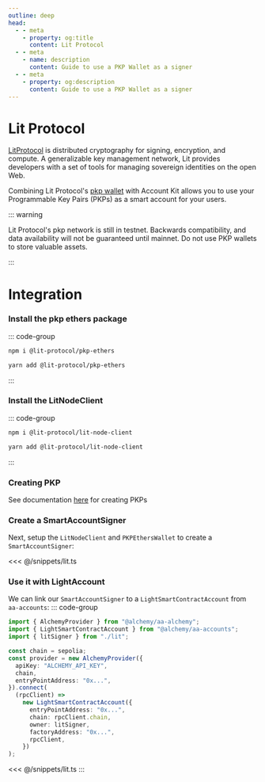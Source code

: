 ```yaml
---
outline: deep
head:
  - - meta
    - property: og:title
      content: Lit Protocol
  - - meta
    - name: description
      content: Guide to use a PKP Wallet as a signer
  - - meta
    - property: og:description
      content: Guide to use a PKP Wallet as a signer
---
```


# Lit Protocol

[LitProtocol](https://litprotocol.com/) is distributed cryptography for signing, encryption, and compute. A generalizable key management network, Lit provides developers with a set of tools for managing sovereign identities on the open Web.

Combining Lit Protocol's [pkp wallet](https://www.npmjs.com/package/@lit-protocol/pkp-ethers) with Account Kit allows you to use your Programmable Key Pairs (PKPs) as a smart account for your users.

::: warning

Lit Protocol's pkp network is still in testnet. Backwards compatibility, and data availability will not be guaranteed until mainnet. Do not use PKP wallets to store valuable assets.

:::

# Integration

### Install the pkp ethers package

::: code-group

```bash [npm]
npm i @lit-protocol/pkp-ethers
```

```bash [yarn]
yarn add @lit-protocol/pkp-ethers
```

:::

### Install the LitNodeClient

::: code-group

```bash [npm]
npm i @lit-protocol/lit-node-client
```

```bash [yarn]
yarn add @lit-protocol/lit-node-client
```

:::

### Creating PKP

See documentation [here](https://developer.litprotocol.com/v2/pkp/intro) for creating PKPs

### Create a SmartAccountSigner

Next, setup the `LitNodeClient` and `PKPEthersWallet` to create a `SmartAccountSigner`:

<<< @/snippets/lit.ts

### Use it with LightAccount

We can link our `SmartAccountSigner` to a `LightSmartContractAccount` from `aa-accounts`:
::: code-group

```ts [example.ts]
import { AlchemyProvider } from "@alchemy/aa-alchemy";
import { LightSmartContractAccount } from "@alchemy/aa-accounts";
import { litSigner } from "./lit";

const chain = sepolia;
const provider = new AlchemyProvider({
  apiKey: "ALCHEMY_API_KEY",
  chain,
  entryPointAddress: "0x...",
}).connect(
  (rpcClient) =>
    new LightSmartContractAccount({
      entryPointAddress: "0x...",
      chain: rpcClient.chain,
      owner: litSigner,
      factoryAddress: "0x...",
      rpcClient,
    })
);
```

<<< @/snippets/lit.ts
:::
